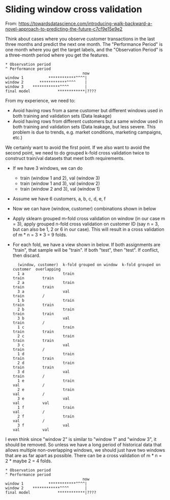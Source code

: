 # Sliding window cross validation

From: https://towardsdatascience.com/introducing-walk-backward-a-novel-approach-to-predicting-the-future-c7cf9e15e9e2

Think about cases where you observe customer transactions in the last three months and predict the next one month. The "Performance Period" is one month where you get the target labels, and the "Observation Period" is a three-month period where you get the features.

    * Observation period
    ^ Performance period
                                      now
    window 1           ************^^^^|
    window 2       ************^^^^    |
    window 3    ************^^^^       |
    final model            ************|????
        
From my experience, we need to:

- Avoid having rows from a same customer but different windows used in both training and validation sets (Data leakage)
- Avoid having rows from different customers but a same window used in both training and validation sets (Data leakage, but less severe. This problem is due to trends, e.g. market conditions, marketing campaigns, etc.)

We certainly want to avoid the first point. If we also want to avoid the second point, we need to do grouped k-fold cross validation twice to construct train/val datasets that meet both requirements.

- If we have 3 windows, we can do
    - train (window 1 and 2), val (window 3)
    - train (window 1 and 3), val (window 2)
    - train (window 2 and 3), val (window 1)
- Assume we have 6 customers, a, b, c, d, e, f
- Now we can have (window, customer) combinations shown in below
- Apply sklearn grouped m-fold cross validation on window (in our case m = 3), apply grouped n-fold cross validation on customer ID (say n = 3, but can also be 1, 2 or 6 in our case). This will result in a cross validation of m * n = 3 * 3 = 9 folds.
- For each fold, we have a view shown in below. If both assignments are "train", that sample will be "train". If both "test", then "test". If conflict, then discard.

        (window, customer)  k-fold grouped on window  k-fold grouped on customer  overlapping
        1 a                 train                                          train        train
        2 a                 train                                          train        train
        3 a                 val                                            train        /
        1 b                 train                                          train        train
        2 b                 train                                          train        train
        3 b                 val                                            train        /
        1 c                 train                                          train        train
        2 c                 train                                          train        train
        3 c                 val                                            train        /
        1 d                 train                                          train        train
        2 d                 train                                          train        train
        3 d                 val                                            train        /
        1 e                 train                                          val          /
        2 e                 train                                          val          /
        3 e                 val                                            val          val
        1 f                 train                                          val          /
        2 f                 train                                          val          /
        3 f                 val                                            val          val

I even think since "window 2" is similar to "window 1" and "window 3", it should be removed. So unless we have a long period of historical data that allows multiple non-overlapping windows, we should just have two windows that are as far apart as possible. There can be a cross validation of m * n = 2 * maybe 2 = 4 folds.

    * Observation period
    ^ Performance period
                                      now
    window 1           ************^^^^|
    window 2    ************^^^^       |
    final model            ************|????